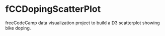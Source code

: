 # fCCDopingScatterPlot
freeCodeCamp data visualization project to build a D3 scatterplot showing bike doping.
